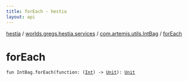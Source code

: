 ```yaml
---
title: forEach - hestia
layout: api
---
```


<div class='api-docs-breadcrumbs'><a href="../../index.html">hestia</a> / <a href="../index.html">worlds.gregs.hestia.services</a> / <a href="index.html">com.artemis.utils.IntBag</a> / <a href="./for-each.html">forEach</a></div>

# forEach

<div class="signature"><code><span class="keyword">fun </span><span class="identifier">IntBag</span><span class="symbol">.</span><span class="identifier">forEach</span><span class="symbol">(</span><span class="parameterName" id="worlds.gregs.hestia.services$forEach(com.artemis.utils.IntBag, kotlin.Function1((kotlin.Int, kotlin.Unit)))/function">function</span><span class="symbol">:</span>&nbsp;<span class="symbol">(</span><a href="https://kotlinlang.org/api/latest/jvm/stdlib/kotlin/-int/index.html"><span class="identifier">Int</span></a><span class="symbol">)</span>&nbsp;<span class="symbol">-&gt;</span>&nbsp;<a href="https://kotlinlang.org/api/latest/jvm/stdlib/kotlin/-unit/index.html"><span class="identifier">Unit</span></a><span class="symbol">)</span><span class="symbol">: </span><a href="https://kotlinlang.org/api/latest/jvm/stdlib/kotlin/-unit/index.html"><span class="identifier">Unit</span></a></code></div>
